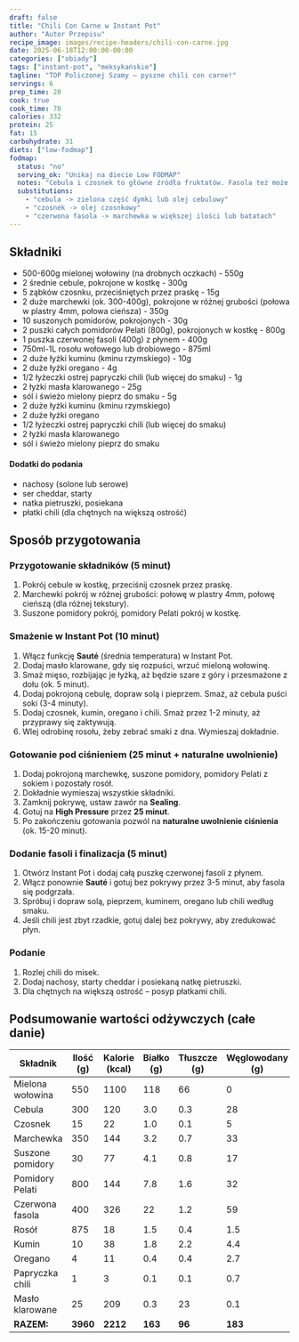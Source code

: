 ```yaml
---
draft: false
title: "Chili Con Carne w Instant Pot"
author: "Autor Przepisu"
recipe_image: images/recipe-headers/chili-con-carne.jpg
date: 2025-06-18T12:00:00-00:00
categories: ["obiady"]
tags: ["instant-pot", "meksykańskie"]
tagline: "TOP Policzonej Szamy – pyszne chili con carne!"
servings: 6
prep_time: 20
cook: true
cook_time: 70
calories: 332
protein: 25
fat: 15
carbohydrate: 31
diets: ["low-fodmap"]
fodmap:
  status: "no"
  serving_ok: "Unikaj na diecie Low FODMAP"
  notes: "Cebula i czosnek to główne źródła fruktatów. Fasola też może być problematyczna."
  substitutions:
    - "cebula -> zielona część dymki lub olej cebulowy"
    - "czosnek -> olej czosnkowy"
    - "czerwona fasola -> marchewka w większej ilości lub batatach"
---
```


## Składniki
- 500-600g mielonej wołowiny (na drobnych oczkach) - 550g
- 2 średnie cebule, pokrojone w kostkę - 300g
- 5 ząbków czosnku, przeciśniętych przez praskę - 15g
- 2 duże marchewki (ok. 300-400g), pokrojone w różnej grubości (połowa w plastry 4mm, połowa cieńsza) - 350g
- 10 suszonych pomidorów, pokrojonych - 30g
- 2 puszki całych pomidorów Pelati (800g), pokrojonych w kostkę - 800g
- 1 puszka czerwonej fasoli (400g) z płynem - 400g
- 750ml-1L rosołu wołowego lub drobiowego - 875ml
- 2 duże łyżki kuminu (kminu rzymskiego) - 10g
- 2 duże łyżki oregano - 4g
- 1/2 łyżeczki ostrej papryczki chili (lub więcej do smaku) - 1g
- 2 łyżki masła klarowanego - 25g
- sól i świeżo mielony pieprz do smaku - 5g
- 2 duże łyżki kuminu (kminu rzymskiego)
- 2 duże łyżki oregano
- 1/2 łyżeczki ostrej papryczki chili (lub więcej do smaku)
- 2 łyżki masła klarowanego
- sól i świeżo mielony pieprz do smaku

#### Dodatki do podania
- nachosy (solone lub serowe)
- ser cheddar, starty
- natka pietruszki, posiekana
- płatki chili (dla chętnych na większą ostrość)

## Sposób przygotowania

### Przygotowanie składników (5 minut)
1. Pokrój cebule w kostkę, przeciśnij czosnek przez praskę.
2. Marchewki pokrój w różnej grubości: połowę w plastry 4mm, połowę cieńszą (dla różnej tekstury).
3. Suszone pomidory pokrój, pomidory Pelati pokrój w kostkę.

### Smażenie w Instant Pot (10 minut)
1. Włącz funkcję **Sauté** (średnia temperatura) w Instant Pot.
2. Dodaj masło klarowane, gdy się rozpuści, wrzuć mieloną wołowinę.
3. Smaż mięso, rozbijając je łyżką, aż będzie szare z góry i przesmażone z dołu (ok. 5 minut).
4. Dodaj pokrojoną cebulę, dopraw solą i pieprzem. Smaż, aż cebula puści soki (3-4 minuty).
5. Dodaj czosnek, kumin, oregano i chili. Smaż przez 1-2 minuty, aż przyprawy się zaktywują.
6. Wlej odrobinę rosołu, żeby zebrać smaki z dna. Wymieszaj dokładnie.

### Gotowanie pod ciśnieniem (25 minut + naturalne uwolnienie)
1. Dodaj pokrojoną marchewkę, suszone pomidory, pomidory Pelati z sokiem i pozostały rosół.
2. Dokładnie wymieszaj wszystkie składniki.
3. Zamknij pokrywę, ustaw zawór na **Sealing**.
4. Gotuj na **High Pressure** przez **25 minut**.
5. Po zakończeniu gotowania pozwól na **naturalne uwolnienie ciśnienia** (ok. 15-20 minut).

### Dodanie fasoli i finalizacja (5 minut)
1. Otwórz Instant Pot i dodaj całą puszkę czerwonej fasoli z płynem.
2. Włącz ponownie **Sauté** i gotuj bez pokrywy przez 3-5 minut, aby fasola się podgrzała.
3. Spróbuj i dopraw solą, pieprzem, kuminem, oregano lub chili według smaku.
4. Jeśli chili jest zbyt rzadkie, gotuj dalej bez pokrywy, aby zredukować płyn.

### Podanie
1. Rozlej chili do misek.
2. Dodaj nachosy, starty cheddar i posiekaną natkę pietruszki.
3. Dla chętnych na większą ostrość – posyp płatkami chili.

## Podsumowanie wartości odżywczych (całe danie)

| Składnik         | Ilość (g) | Kalorie (kcal) | Białko (g) | Tłuszcze (g) | Węglowodany (g) |
|------------------|-----------|---------------|------------|--------------|-----------------|
| Mielona wołowina | 550       | 1100          | 118        | 66           | 0               |
| Cebula           | 300       | 120           | 3.0        | 0.3          | 28              |
| Czosnek          | 15        | 22            | 1.0        | 0.1          | 5               |
| Marchewka        | 350       | 144           | 3.2        | 0.7          | 33              |
| Suszone pomidory | 30        | 77            | 4.1        | 0.8          | 17              |
| Pomidory Pelati  | 800       | 144           | 7.8        | 1.6          | 32              |
| Czerwona fasola  | 400       | 326           | 22         | 1.2          | 59              |
| Rosół            | 875       | 18            | 1.5        | 0.4          | 1.5             |
| Kumin            | 10        | 38            | 1.8        | 2.2          | 4.4             |
| Oregano          | 4         | 11            | 0.4        | 0.4          | 2.7             |
| Papryczka chili  | 1         | 3             | 0.1        | 0.1          | 0.7             |
| Masło klarowane  | 25        | 209           | 0.3        | 23           | 0.1             |
| **RAZEM:**       | **3960**  | **2212**      | **163**    | **96**       | **183**         |